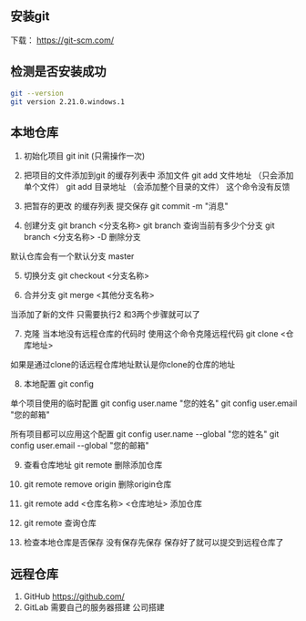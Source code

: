 ## 安装git
下载： https://git-scm.com/

## 检测是否安装成功
```bash
git --version
git version 2.21.0.windows.1
```

## 本地仓库

1. 初始化项目
git init (只需操作一次)

2. 把项目的文件添加到git 的缓存列表中
添加文件
git add 文件地址 （只会添加单个文件）
git add 目录地址 （会添加整个目录的文件）
这个命令没有反馈

3. 把暂存的更改 的缓存列表 提交保存
git commit -m "消息"

4. 创建分支
git branch <分支名称>
git branch 查询当前有多少个分支
git branch <分支名称> -D 删除分支

默认仓库会有一个默认分支 master

5. 切换分支
git checkout <分支名称>

6. 合并分支
git merge <其他分支名称>

当添加了新的文件 只需要执行2 和3两个步骤就可以了

7. 克隆
当本地没有远程仓库的代码时 使用这个命令克隆远程代码
git clone <仓库地址>

如果是通过clone的话远程仓库地址默认是你clone的仓库的地址


8. 本地配置
git config

单个项目使用的临时配置
git config user.name "您的姓名"
git config user.email "您的邮箱"

所有项目都可以应用这个配置
git config user.name --global "您的姓名"
git config user.email --global "您的邮箱"


9. 查看仓库地址
git remote 删除添加仓库
1. git remote remove origin 删除origin仓库 
2. git remote add <仓库名称> <仓库地址> 添加仓库
3. git remote 查询仓库

10. 检查本地仓库是否保存
没有保存先保存
保存好了就可以提交到远程仓库了

## 远程仓库

1. GitHub 
https://github.com/
2. GitLab
需要自己的服务器搭建 公司搭建